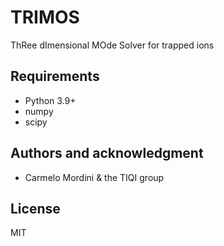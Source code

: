 # TRIMOS

ThRee dImensional MOde Solver for trapped ions

## Requirements

- Python 3.9+
- numpy
- scipy

## Authors and acknowledgment

- Carmelo Mordini & the TIQI group

## License

MIT
